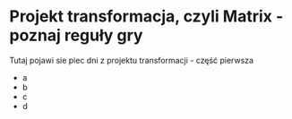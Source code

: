 # Projekt transformacja, czyli Matrix - poznaj reguły gry

Tutaj pojawi sie piec dni z projektu transformacji - część pierwsza
- a
- b
- c
- d
